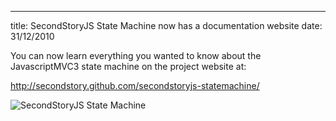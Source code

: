 --- 
title: SecondStoryJS State Machine now has a documentation website
date: 31/12/2010

You can now learn everything you wanted to know about the JavascriptMVC3 state machine on the project website at:

<a href="http://secondstory.github.com/secondstoryjs-router/">http://secondstory.github.com/secondstoryjs-statemachine/</a>

<img src="/images/SecondStoryJS-StateMachine.png" alt="SecondStoryJS State Machine" />
